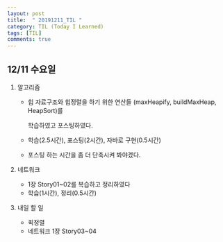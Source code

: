 ```yaml
---
layout: post
title:  " 20191211_TIL "
category: TIL (Today I Learned)
tags: [TIL]
comments: true
---
```




## 12/11 수요일



1. 알고리즘

   - 힙 자료구조와 힙정렬을 하기 위한 연산들 (maxHeapify, buildMaxHeap, HeapSort)를 

     학습하였고 포스팅하였다.

   - 학습(2.5시간), 포스팅(2시간), 자바로 구현(0.5시간)

   - 포스팅 하는 시간을 좀 더 단축시켜 봐야겠다.

   

2. 네트워크

   - 1장 Story01~02를 복습하고 정리하였다
   - 학습(1시간), 정리(0.5시간)

   

3. 내일 할 일

   - 퀵정렬 
   - 네트워크 1장 Story03~04

